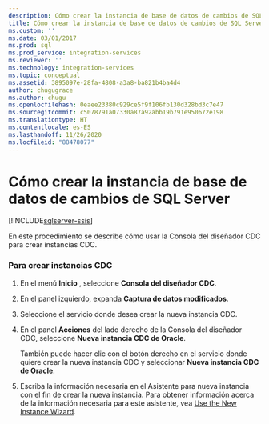 ```yaml
---
description: Cómo crear la instancia de base de datos de cambios de SQL Server
title: Cómo crear la instancia de base de datos de cambios de SQL Server | Microsoft Docs
ms.custom: ''
ms.date: 03/01/2017
ms.prod: sql
ms.prod_service: integration-services
ms.reviewer: ''
ms.technology: integration-services
ms.topic: conceptual
ms.assetid: 3895097e-28fa-4808-a3a8-ba821b4ba4d4
author: chugugrace
ms.author: chugu
ms.openlocfilehash: 0eaee23380c929ce5f9f106fb130d328bd3c7e47
ms.sourcegitcommit: c5078791a07330a87a92abb19b791e950672e198
ms.translationtype: HT
ms.contentlocale: es-ES
ms.lasthandoff: 11/26/2020
ms.locfileid: "88478077"
---
```

# <a name="how-to-create-the-sql-server-change-database-instance"></a>Cómo crear la instancia de base de datos de cambios de SQL Server

[!INCLUDE[sqlserver-ssis](../../includes/applies-to-version/sqlserver-ssis.md)]


  En este procedimiento se describe cómo usar la Consola del diseñador CDC para crear instancias CDC.  
  
### <a name="to-create-cdc-instances"></a>Para crear instancias CDC  
  
1.  En el menú **Inicio** , seleccione **Consola del diseñador CDC**.  
  
2.  En el panel izquierdo, expanda **Captura de datos modificados**.  
  
3.  Seleccione el servicio donde desea crear la nueva instancia CDC.  
  
4.  En el panel **Acciones** del lado derecho de la Consola del diseñador CDC, seleccione **Nueva instancia CDC de Oracle**.  
  
     También puede hacer clic con el botón derecho en el servicio donde quiere crear la nueva instancia CDC y seleccionar **Nueva instancia CDC de Oracle**.  
  
5.  Escriba la información necesaria en el Asistente para nueva instancia con el fin de crear la nueva instancia. Para obtener información acerca de la información necesaria para este asistente, vea [Use the New Instance Wizard](../../integration-services/change-data-capture/use-the-new-instance-wizard.md).  
  
  
